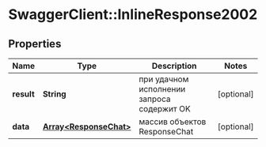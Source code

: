 # SwaggerClient::InlineResponse2002

## Properties
Name | Type | Description | Notes
------------ | ------------- | ------------- | -------------
**result** | **String** | при удачном исполнении запроса содержит OK | [optional] 
**data** | [**Array&lt;ResponseChat&gt;**](ResponseChat.md) | массив объектов ResponseChat | [optional] 

